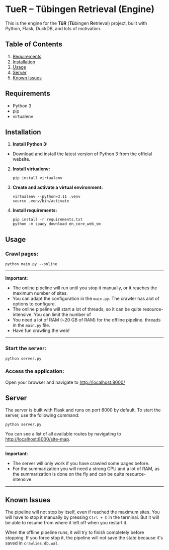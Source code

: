 # TueR – Tübingen Retrieval (Engine)

This is the engine for the **TüR** (**Tü**bingen **R**etrieval) project, built with Python, Flask, DuckDB, and lots of
motivation.

## Table of Contents

1. [Requirements](#requirements)
2. [Installation](#installation)
3. [Usage](#usage)
4. [Server](#server)
5. [Known Issues](#known-issues)

## Requirements

- Python 3
- pip
- virtualenv

## Installation

1. **Install Python 3:**

- Download and install the latest version of Python 3 from the official website.

2. **Install virtualenv:**
   ```shell
   pip install virtualenv
   ```

3. **Create and activate a virtual environment:**
   ```shell
   virtualenv --python=3.11 .venv
   source .venv/bin/activate
   ```

4. **Install requirements:**
   ```shell
   pip install -r requirements.txt
   python -m spacy download en_core_web_sm
   ```

## Usage

### Crawl pages:

```shell
python main.py --online
```

---

**Important:**

- The online pipeline will run until you stop it manually, or it reaches the maximum number of sites.
- You can adapt the configuration in the `main.py`. The crawler has alot of options to configure.
- The online pipeline will start a lot of threads, so it can be quite resource-intensive. You can limit the number of
- You need a lot of RAM (~20 GB of RAM) for the offline pipeline.
  threads in the `main.py` file.
- Have fun crawling the web!

---

### Start the server:

```shell
python server.py
```

### Access the application:

Open your browser and navigate to [http://localhost:8000/](http://localhost:8000/)

## Server

The server is built with Flask and runs on port 8000 by default. To start the server, use the following command:

```shell
python server.py
```

You can see a list of all available routes by navigating to <http://localhost:8000/site-map>.

---

**Important:**

- The server will only work if you have crawled some pages before.
- For the summarization you will need a strong CPU and a lot of RAM, as the summarization is done on the fly and can be
  quite resource-intensive.

---

## Known Issues

The pipeline will not stop by itself, even if reached the maximum sites.
You will have to stop it manually by pressing `Ctrl + C` in the terminal.
But it will be able to resume from where it left off when you restart it.

When the offline pipeline runs, it will try to finish completely before stopping.
If you force stop it, the pipeline will not save the state because it's saved in `crawlies.db.wal`.
